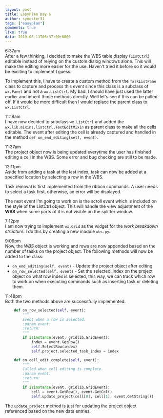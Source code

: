```yaml
---
layout: post
title: EasyPlan Day 6
author: syncster31
tags: ["easyplan"]
comments: true
like: true
data: 2019-06-11T06:37:00+0800
---
```

6:37am  
After a few thinking, I decided to make the WBS table display (```ListCtrl```) editable instead of relying on the custom dialog windows alone. This will make the editing more easier for the use. Haven't tried it before so it would be exciting to implement I guess.

To implement this, I have to create a custom method from the ```TaskListPane``` class to capture and process this event since this class is a subclass of ```wx.Panel``` and not a ```wx.ListCtrl```. My bad. I should have just used the latter earlier and inherit those methods directly. Well let's see if this can be pulled off. If it would be more difficult then I would replace the parent class to ```wx.ListCtrl```.

11:18am  
I have now decided to subclass ```wx.ListCtrl``` and added the ```wx.lib.mixins.listctrl.TextEditMixin``` as parent class to make all the cells editable. The event after editing the cell is already captured and handled in the method ```def on_end_editing(self, event)```.

11:37am  
The project object now is being updated everytime the user has finished editing a cell in the WBS. Some error and bug checking are still to be made.

12:11pm  
Aside from adding a task at the last index, task can now be added at a specified location by selecting a row in the WBS.

Task removal is first implemented from the ribbon commands. A user needs to select a task first, otherwise, an error will be displayed.

The next event I'm going to work on is the scroll event which is included on the style of the ListCtrl object. This will handle the view adjustment of the **WBS** when some parts of it is not visible on the splitter window.

7:12pm  
I am now trying to implement ```wx.Grid``` as the widget for the _work breakdown structure_. I do this by creating a new module ```wbs.py```. 

9:09pm  
Now, the _WBS_ object is working and rows are now appended based on the number of tasks on the project object. The following methods will now be added to the class:

- ```on_end_editing(self, event)``` - Update the project object after editing
- ```on_row_selected(self, event)``` - Set the selected_index on the project object on what row index is selected, this way, we can track which row to work on when executing commands such as inserting task or deleting them.

11:48pm  
Both the two methods above are successfully implemented.

```python
    def on_row_selected(self, event):
        """
        Event when a row is selected.
        :param event:
        :return:
        """
        if isinstance(event, gridlib.GridEvent):
            index = event.GetRow()
            self.SelectRow(index)
            self.project.selected_task_index = index

    def on_cell_edit_complete(self, event):
        """
        Called when cell editing is complete.
        :param event:
        :return:
        """
        if isinstance(event, gridlib.GridEvent):
            cell = event.GetRow(), event.GetCol()
            self.update_project(cell[0], cell[1], event.GetString())
```

The ```update_project``` method is just for updating the project object referenced based on the new data entries.
